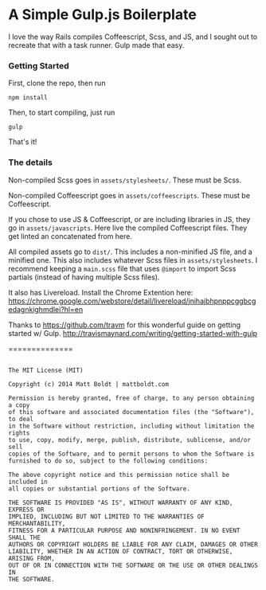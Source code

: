 A Simple Gulp.js Boilerplate
======

I love the way Rails compiles Coffeescript, Scss, and JS, and I sought out to recreate that with a task runner. Gulp made that easy.

### Getting Started

First, clone the repo, then run
~~~
npm install
~~~


Then, to start compiling, just run
~~~
gulp
~~~

That's it!

### The details

Non-compiled Scss goes in `assets/stylesheets/`. These must be Scss.

Non-compiled Coffeescript goes in `assets/coffeescripts`. These must be Coffeescript.

If you chose to use JS & Coffeescript, or are including libraries in JS, they go in `assets/javascripts`. Here live the compiled Coffeescript files. They get linted an concatenated from here.

All compiled assets go to `dist/`. This includes a non-minified JS file, and a minified one. This also includes whatever Scss files in `assets/stylesheets`. I recommend keeping a `main.scss` file that uses `@import` to import Scss partials (instead of having multiple Scss files).

It also has Livereload. Install the Chrome Extention here: https://chrome.google.com/webstore/detail/livereload/jnihajbhpnppcggbcgedagnkighmdlei?hl=en



Thanks to https://github.com/travm for this wonderful guide on getting started w/ Gulp.
http://travismaynard.com/writing/getting-started-with-gulp


==============

~~~

The MIT License (MIT)

Copyright (c) 2014 Matt Boldt | mattboldt.com

Permission is hereby granted, free of charge, to any person obtaining a copy
of this software and associated documentation files (the "Software"), to deal
in the Software without restriction, including without limitation the rights
to use, copy, modify, merge, publish, distribute, sublicense, and/or sell
copies of the Software, and to permit persons to whom the Software is
furnished to do so, subject to the following conditions:

The above copyright notice and this permission notice shall be included in
all copies or substantial portions of the Software.

THE SOFTWARE IS PROVIDED "AS IS", WITHOUT WARRANTY OF ANY KIND, EXPRESS OR
IMPLIED, INCLUDING BUT NOT LIMITED TO THE WARRANTIES OF MERCHANTABILITY,
FITNESS FOR A PARTICULAR PURPOSE AND NONINFRINGEMENT. IN NO EVENT SHALL THE
AUTHORS OR COPYRIGHT HOLDERS BE LIABLE FOR ANY CLAIM, DAMAGES OR OTHER
LIABILITY, WHETHER IN AN ACTION OF CONTRACT, TORT OR OTHERWISE, ARISING FROM,
OUT OF OR IN CONNECTION WITH THE SOFTWARE OR THE USE OR OTHER DEALINGS IN
THE SOFTWARE.

~~~